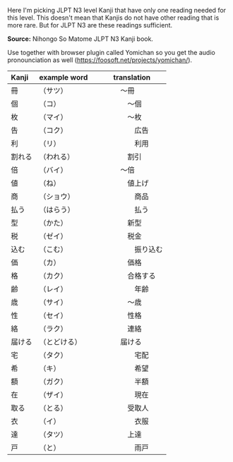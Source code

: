 Here I'm picking JLPT N3 level Kanji that have only one reading needed for this level. This doesn't mean that Kanjis do not have other reading that is more rare. But for JLPT N3 are these readings sufficient.

**Source:**
Nihongo So Matome JLPT N3 Kanji book.


Use together with browser plugin called Yomichan so you get the audio pronounciation as well (https://foosoft.net/projects/yomichan/).

| Kanji | example word | translation
| :--------- | :-------------- | :----------- |
|冊|（サツ）　         |　～冊|（～さつ）　　　　　　　　　　|　　　　counter for books　　　　　　　　|
|個|（コ）　　　　　　　|　　～個|（こ）　　　　　　　　|　　　counter for general objects　　　　　　　　　　　|
|枚|（マイ）　　　　　　|　　～枚|　（～まい）　　　　　　　|　　counter for flat objects　　　　　　　　　　　　|　
|告|（コク）　　　　　  |　　　広告|（こうこく）　　　　　　　|　　　　advertisement　　　　　　　　　　|
|利|（リ）　　　　　    |　　　利用|（りよう）　　　　　　　|　　　　　use　　　　　　　　　|　
|割れる|（われる）　　　|　　割引|（わりびき）　　　　　　　　|　　　　　a price discount　　　　　　　　　|　　
|倍|（バイ）　　　　　　|　～倍|（～ばい）　　　　　　　　　|　　x　times the amount　(2x=2倍, 3x=3倍)
|値|（ね）　　　　　　　|　　値上げ|（ねあげ）　　　　　　　　|　　　　a price increase　　　　　　　　　　|　
|商|（ショウ）　　　　　|　　　商品|（しょうひん）　　　　　　　|　　　　goods　　　　　　　　　　|　
|払う|（はらう）　　　　|　　　払う|（はらう）　　　　　　　|　　to pay, to sweep away　　　　|　
|型|（かた）　　　　　　|　　新型|（しんがた）　　　　　　　　|　　　　a new version/model (of something)　　　|　
|税|（ゼイ）　　　　　　|　　税金|（せいきん）　　　　　　　　|　　　　a tax　　　　　　　　　　|　　　　　　
|込む|（こむ）　　　　　|　　　振り込む|（ふりこむ）　　　　　　　|　　to transver money　　　     　|　
|価|（カ）　　　　　    |　　価格|（かかく）　　　　　　　　|　　　　　a price　　　　　　　　　|　
|格|（カク）　　　　　　|　　合格する|（ごうかくする）　　　　　　　　|　　　to pass an exam　　    　|
|齢|（レイ）　　　　　　|　　　年齢|（ねんれい）　　　　　|　　　　　an age　　　　　　　　　|　
|歳|（サイ）　　　　　　|　　～歳|（～さい）　　　　　　　　|　　　... years old　　　　　　　|　
|性|（セイ）　　　      |　　性格|（せいかく）　　　　　　　　|　　　personality　　　　　　　　　　　|
|絡|（ラク）　　　　　  |　　連絡|（れんらく）　　　　　　　　|　　　contact, connection　　　　　　|　
|届ける|（とどける）　　|　届ける|（とどける）　　　　　　　　　|　　　to deliver　　　　　　　　　　　|　
|宅|（タク）　　　　　　|　　　宅配|（たくはい）　　　　　　　|　　　home delivery　　　　　　　　　　　|
|希|（キ）　　　　　　　|　　　希望|（きぼう）　　　　　　　|　　　　　　a hope　　　　　　　　|　
|額|（ガク）　　　　　　|　　　半額|（はんがく）　　　　　　　|　　　　half price　　　　　　　　　　|
|在|（ザイ）　　　　　  |　　　現在|（げんざい）　　　　　　　|　　　　　present time　　　　　　　　　|　
|取る|（とる）　　　　  |　　受取人|（うけとりにん）　　　　　　　|　　　　recipient　　　　　　　　　　|
|衣|（イ）　　　　　　　|　　　衣服|（いふく）　　　　　　　|　　　　dress, clothes　　　　　　　　　　|　　　
|達|（タツ）　　　　　　|　　上達|（じょうたつ）　　　　　　　　|　　progress, improvement        |
|戸|（と）　　　　　　　|　　　雨戸|（あまど）　　　　　　　|　　　　a sliding storm door　　　　　　　　　　|　













